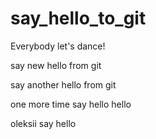 # say_hello_to_git

Everybody let's dance!

say new hello from git









say another hello from git




one more time say hello hello


oleksii say hello 
